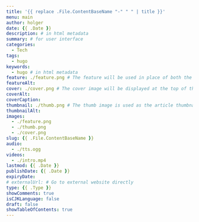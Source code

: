 ```yaml
---
title: '{{ replace .File.ContentBaseName "-" " " | title }}'
menu: main
author: holger
date: {{ .Date }}
description: # in html metadata
summary: # for user interface
categories:
  - Tech
tags:
  - hugo
keywords:
  - hugo # in html metadata
feature: ./feature.png # The feature will be used in place of both the thumb and cover images, and in the article metadata, which is included when content is shared to third-party networks like Facebook and Twitter.
featureAlt: 
cover: ./cover.png # The cover image will be displayed at the top of the article content on individual article pages.
coverAlt: 
coverCaption:
thumbnail: ./thumb.png # The thumb image is used as the article thumbnail and will be displayed in article lists
thumbnailAlt: 
images:
  - ./feature.png
  - ./thumb.png
  - ./cover.png
slug: {{ .File.ContentBaseName }}
audio:
  - ./tts.ogg
videos:
  - ./intro.mp4
lastmod: {{ .Date }}
publishDate: {{ .Date }}
expiryDate: 
# externalUrl: # Go to external website directly
type: {{ .Type }}
showComments: true
isCJKLanguage: false
draft: false
showTableOfContents: true
---
```


